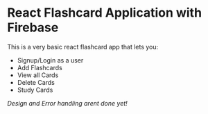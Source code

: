 # React Flashcard Application with Firebase

This is a very basic react flashcard app that lets you:
- Signup/Login as a user
- Add Flashcards
- View all Cards
- Delete Cards
- Study Cards

*Design and Error handling arent done yet!*